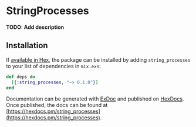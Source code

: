 # StringProcesses

**TODO: Add description**

## Installation

If [available in Hex](https://hex.pm/docs/publish), the package can be installed
by adding `string_processes` to your list of dependencies in `mix.exs`:

```elixir
def deps do
  [{:string_processes, "~> 0.1.0"}]
end
```

Documentation can be generated with [ExDoc](https://github.com/elixir-lang/ex_doc)
and published on [HexDocs](https://hexdocs.pm). Once published, the docs can
be found at [https://hexdocs.pm/string_processes](https://hexdocs.pm/string_processes).

